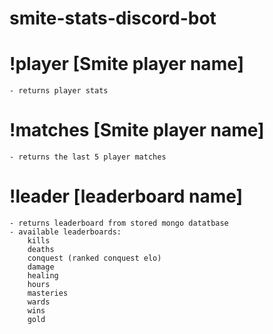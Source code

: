 # smite-stats-discord-bot

# !player [Smite player name]
    - returns player stats

# !matches [Smite player name]
    - returns the last 5 player matches

# !leader [leaderboard name]
    - returns leaderboard from stored mongo datatbase 
    - available leaderboards: 
        kills
        deaths
        conquest (ranked conquest elo)
        damage
        healing
        hours
        masteries
        wards
        wins
        gold
